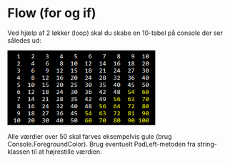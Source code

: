 ﻿# Flow (for og if)

Ved hjælp af 2 løkker (loop) skal du skabe en 10-tabel på console der ser således ud:

![alt text](tabel.png)

Alle værdier over 50 skal farves eksempelvis gule (brug Console.ForegroundColor). Brug eventuelt PadLeft-metoden fra string-klassen til at højrestille værdien.

